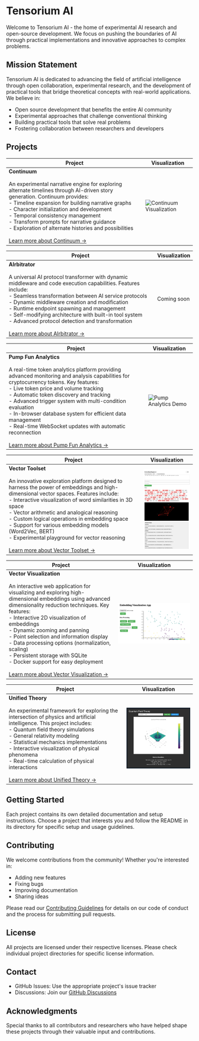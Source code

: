 # Tensorium AI

Welcome to Tensorium AI - the home of experimental AI research and open-source development. We focus on pushing the boundaries of AI through practical implementations and innovative approaches to complex problems.

## Mission Statement

Tensorium AI is dedicated to advancing the field of artificial intelligence through open collaboration, experimental research, and the development of practical tools that bridge theoretical concepts with real-world applications. We believe in:

- Open source development that benefits the entire AI community
- Experimental approaches that challenge conventional thinking
- Building practical tools that solve real problems
- Fostering collaboration between researchers and developers

## Projects

| Project | Visualization |
|---------|---------------|
| **Continuum**<br><br>An experimental narrative engine for exploring alternate timelines through AI-driven story generation. Continuum provides:<br>- Timeline expansion for building narrative graphs<br>- Character initialization and development<br>- Temporal consistency management<br>- Transform prompts for narrative guidance<br>- Exploration of alternate histories and possibilities<br><br>[Learn more about Continuum →](https://github.com/TensoriumAi/continuum) | <img src="continuum-viz.gif" alt="Continuum Visualization" style="max-height: 350px;"> |

| Project | Visualization |
|---------|---------------|
| **AIrbitrator**<br><br>A universal AI protocol transformer with dynamic middleware and code execution capabilities. Features include:<br>- Seamless transformation between AI service protocols<br>- Dynamic middleware creation and modification<br>- Runtime endpoint spawning and management<br>- Self-modifying architecture with built-in tool system<br>- Advanced protocol detection and transformation<br><br>[Learn more about AIrbitrator →](https://github.com/TensoriumAi/AIrbitrator) | Coming soon |

| Project | Visualization |
|---------|---------------|
| **Pump Fun Analytics**<br><br>A real-time token analytics platform providing advanced monitoring and analysis capabilities for cryptocurrency tokens. Key features:<br>- Live token price and volume tracking<br>- Automatic token discovery and tracking<br>- Advanced trigger system with multi-condition evaluation<br>- In-browser database system for efficient data management<br>- Real-time WebSocket updates with automatic reconnection<br><br>[Learn more about Pump Fun Analytics →](https://github.com/TensoriumAi/pump-analytics) | <img src="demo.gif" alt="Pump Analytics Demo" style="max-height: 350px; width: 45%;"> |

| Project | Visualization |
|---------|---------------|
| **Vector Toolset**<br><br>An innovative exploration platform designed to harness the power of embeddings and high-dimensional vector spaces. Features include:<br>- Interactive visualization of word similarities in 3D space<br>- Vector arithmetic and analogical reasoning<br>- Custom logical operations in embedding space<br>- Support for various embedding models (Word2Vec, BERT)<br>- Experimental playground for vector reasoning<br><br>[Learn more about Vector Toolset →](https://github.com/TensoriumAi/VectorToolset) | <img src="vectortools.png" alt="Vector Toolset Visualization" style="max-height: 350px;"> |

| Project | Visualization |
|---------|---------------|
| **Vector Visualization**<br><br>An interactive web application for visualizing and exploring high-dimensional embeddings using advanced dimensionality reduction techniques. Key features:<br>- Interactive 2D visualization of embeddings<br>- Dynamic zooming and panning<br>- Point selection and information display<br>- Data processing options (normalization, scaling)<br>- Persistent storage with SQLite<br>- Docker support for easy deployment<br><br>[Learn more about Vector Visualization →](https://github.com/TensoriumAi/VectorVisualization) | <img src="vv.png" alt="Vector Visualization" style="max-height: 350px;"> |

| Project | Visualization |
|---------|---------------|
| **Unified Theory**<br><br>An experimental framework for exploring the intersection of physics and artificial intelligence. This project includes:<br>- Quantum field theory simulations<br>- General relativity modeling<br>- Statistical mechanics implementations<br>- Interactive visualization of physical phenomena<br>- Real-time calculation of physical interactions<br><br>[Learn more about Unified Theory →](https://github.com/TensoriumAi/UnifiedTheory) | <img src="unified-theory.png" alt="Unified Theory Visualization" style="max-height: 350px;"> |

## Getting Started

Each project contains its own detailed documentation and setup instructions. Choose a project that interests you and follow the README in its directory for specific setup and usage guidelines.

## Contributing

We welcome contributions from the community! Whether you're interested in:
- Adding new features
- Fixing bugs
- Improving documentation
- Sharing ideas

Please read our [Contributing Guidelines](CONTRIBUTING.md) for details on our code of conduct and the process for submitting pull requests.

## License

All projects are licensed under their respective licenses. Please check individual project directories for specific license information.

## Contact

- GitHub Issues: Use the appropriate project's issue tracker
- Discussions: Join our [GitHub Discussions](../../discussions)

## Acknowledgments

Special thanks to all contributors and researchers who have helped shape these projects through their valuable input and contributions.